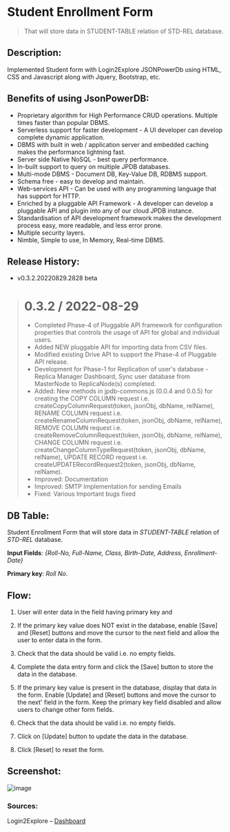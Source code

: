 # Student Enrollment Form
> That will store data in STUDENT-TABLE relation of STD-REL database.

## Description:
Implemented Student form with Login2Explore JSONPowerDb using HTML, CSS and Javascript along with Jquery, Bootstrap, etc.

## Benefits of using JsonPowerDB:
* Proprietary algorithm for High Performance CRUD operations. Multiple times faster than popular DBMS.
* Serverless support for faster development - A UI developer can develop complete dynamic application.
* DBMS with built in web / application server and embedded caching makes the performance lightning fast.
* Server side Native NoSQL - best query performance.
* In-built support to query on multiple JPDB databases.
* Multi-mode DBMS - Document DB, Key-Value DB, RDBMS support.
* Schema free - easy to develop and maintain.
* Web-services API - Can be used with any programming language that has support for HTTP.
* Enriched by a pluggable API Framework - A developer can develop a pluggable API and plugin into any of our cloud JPDB instance.
* Standardisation of API development framework makes the development process easy, more readable, and less error prone.
* Multiple security layers.
* Nimble, Simple to use, In Memory, Real-time DBMS.

## Release History:
* v0.3.2.20220829.2828 beta
> 0.3.2 / 2022-08-29
> ==================
> * Completed Phase-4 of Pluggable API framework for configuration properties that controls the usage of API for global and individual users.
> * Added NEW pluggable API for importing data from CSV files.
> * Modified existing Drive API to support the Phase-4 of Pluggable API release.
> * Development for Phase-1 for Replication of user's database - Replica Manager Dashboard, Sync user database from MasterNode to ReplicaNode(s) completed. 
> * Added: New methods in jpdb-commons.js (0.0.4 and 0.0.5) for creating the 
>   COPY COLUMN request i.e. createCopyColumnRequest(token, jsonObj, dbName, relName), 
>   RENAME COLUMN request i.e. createRenameColumnRequest(token, jsonObj, dbName, relName), 
>   REMOVE COLUMN request i.e. createRemoveColumnRequest(token, jsonObj, dbName, relName), 
>   CHANGE COLUMN request i.e. createChangeColumnTypeRequest(token, jsonObj, dbName, relName), 
>   UPDATE RECORD request i.e. createUPDATERecordRequest2(token, jsonObj, dbName, relName).
> * Improved: Documentation
> * Improved: SMTP Implementation for sending Emails 
> * Fixed: Various Important bugs fixed

## DB Table:
Student Enrollment Form that will store data in *STUDENT-TABLE* relation of *STD-REL* database.

__Input Fields__: *{Roll-No, Full-Name, Class, Birth-Date, Address, Enrollment-Date}*

__Primary key__: *Roll No*.

## Flow:
1. User will enter data in the field having primary key and

2. If the primary key value does NOT exist in the database, enable [Save] and [Reset] buttons and move the cursor to the next field and allow the user to enter data in the form.

3. Check that the data should be valid i.e. no empty fields.

4. Complete the data entry form and click the [Save] button to store the data in the database.

5. If the primary key value is present in the database, display that data in the form. Enable [Update] and [Reset] buttons and move the cursor to the next' field in the form. Keep the primary key field disabled and allow users to change other form fields.

6. Check that the data should be valid i.e. no empty fields.

7. Click on [Update] button to update the data in the database.

8. Click [Reset] to reset the form.

## Screenshot:
![image](https://user-images.githubusercontent.com/54321675/214034153-25367809-eb63-4a4f-ad93-4a668060bcb1.png)

### Sources:
Login2Explore – [Dashboard](https://login2explore.com/)
